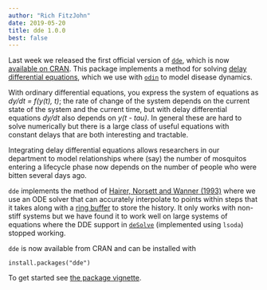 ```yaml
---
author: "Rich FitzJohn"
date: 2019-05-20
title: dde 1.0.0
best: false
---
```


Last week we released the first official version of [`dde`](https://mrc-ide.github.io/dde/), which is now [available on CRAN](https://cran.r-project.org/package=dde).  This package implements a method for solving [delay differential equations](https://en.wikipedia.org/wiki/Delay_differential_equation), which we use with [`odin`](https://mrc-ide.github.io/odin) to model disease dynamics.

With ordinary differential equations, you express the system of equations as *dy/dt = f(y(t), t)*; the rate of change of the system depends on the current state of the system and the current time, but with delay differential equations *dy/dt* also depends on *y(t - tau)*.  In general these are hard to solve numerically but there is a large class of useful equations with constant delays that are both interesting and tractable.

Integrating delay differential equations allows researchers in our department to model relationships where (say) the number of mosquitos entering a lifecycle phase now depends on the number of people who were bitten several days ago.

`dde` implements the method of [Hairer, Norsett and Wanner (1993)](http://www.unige.ch/~hairer/software.html) where we use an ODE solver that can accurately interpolate to points within steps that it takes along with a [ring buffer](https://github.com/richfitz/ring) to store the history.  It only works with non-stiff systems but we have found it to work well on large systems of equations where the DDE support in [`deSolve`](https://cran.r-project.org/package=deSolve) (implemented using `lsoda`) stopped working.

`dde` is now available from CRAN and can be installed with

```
install.packages("dde")
```

To get started see [the package vignette](https://mrc-ide.github.io/dde/articles/dde.html).
